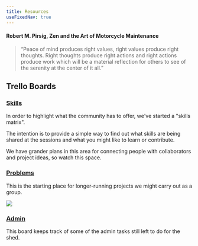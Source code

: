 ```yaml
---
title: Resources
useFixedNav: true
---
```

#### Robert M. Pirsig, Zen and the Art of Motorcycle Maintenance

> “Peace of mind produces right values, right values produce right thoughts. Right thoughts produce right actions and right actions produce work which will be a material reflection for others to see of the serenity at the center of it all.”

## Trello Boards

### [Skills](https://trello.com/b/W4NvovnG/skills-matrix)

In order to highlight what the community has to offer, we've started a "skills matrix".  

The intention is to provide a simple way to find out what skills are being shared at the sessions and what you might like to learn or contribute.

We have grander plans in this area for connecting people with collaborators and project ideas, so watch this space.

### [Problems](https://trello.com/b/8EllkZqi/techshed-problem-board)

This is the starting place for longer-running projects we might carry out as a group.

![](/images/uploads/sml_how.png)

### [Admin](https://trello.com/b/z23NtQ2M/techshed-todo)

This board keeps track of some of the admin tasks still left to do for the shed.
